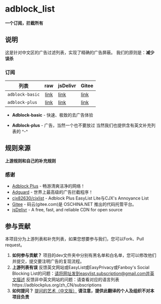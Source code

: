 # adblock_list
**一个订阅，拦截所有**
## 说明
这是针对中文区的广告过滤列表，实现了精确的广告屏蔽。
我们的原则是：**减少误杀**
### 订阅
| 列表 	|  raw 	| jsDelivr	| Gitee	|
| --------------------------------	|:------------------:	| ----------------	|---------------------------------------------	|
| `adblock-basic` 	| [link](https://raw.githubusercontent.com/uniartisan/adblock_list/master/adblock.txt) 	| [link](https://cdn.jsdelivr.net/gh/uniartisan/adblock_list/adblock.txt) 	| [link](https://gitee.com/uniartisan2018/adblock_list/raw/master/adblock.txt)  	|
| `adblock-plus` 	| [link](https://raw.githubusercontent.com/uniartisan/adblock_list/master/adblock_plus.txt) 	| [link](https://cdn.jsdelivr.net/gh/uniartisan/adblock_list/adblock_plus.txt)	| [link](https://gitee.com/uniartisan2018/adblock_list/raw/master/adblock_plus.txt)	|

- **Adblock-basic** - 快速、极致的去广告体验

- **Adblock-plus** - 广告，当然一个也不要放过
当然我们也提供含有英文补充列表的 ^-^
## 规则来源
**上游规则和自己的补充规则**
### 感谢
- [Adblock Plus](https://adblockplus.org/) - 畅游清爽洁净的网络！
- [Adguard](https://adguard.com/) - 世界上最高级的广告拦截程序！
- [cjx82630/cjxlist](https://github.com/cjx82630/cjxlist) - Adblock Plus EasyList Lite与CJX's Annoyance List
- [Gitee](https://gitee.com) - 码云(gitee.com)是 OSCHINA.NET 推出的代码托管平台。
- [jsDelivr](https://www.jsdelivr.com/) - A free, fast, and reliable CDN for open source
## 参与贡献
本项目分为上游列表和补充列表，如果您想要参与我们，您可以Fork、Pull request。
1. **如何参与贡献？**
项目的dev文件夹中分别有黑名单和白名单，您可以修改他们并提交，提交要注明广告的复现流程。
2. **上游列表有误**
反馈英文网站或EasyList或EasyPrivacy或Fanboy's Social Blocking List的问题：请将网址发到easylist.subscription@gmail.com并英文描述
反馈非中英文网站的问题：请查看对应的语言列表https://adblockplus.org/zh_CN/subscriptions
3. **如何提问？**
[提问的艺术（中文版）](https://github.com/ryanhanwu/How-To-Ask-Questions-The-Smart-Way/blob/master/README-zh_CN.md)
**请注意，提供此翻译的个人及组织不对本项目负责**
